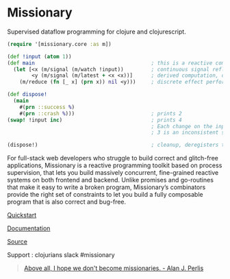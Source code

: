 # Missionary
Supervised dataflow programming for clojure and clojurescript.

```clojure
(require '[missionary.core :as m])

(def !input (atom 1))
(def main                                      ; this is a reactive computation, the println reacts to input changes
  (let [<x (m/signal (m/watch !input))         ; continuous signal reflecting atom state
        <y (m/signal (m/latest + <x <x))]      ; derived computation, diamond shape
    (m/reduce (fn [_ x] (prn x)) nil <y)))     ; discrete effect performed on successive values

(def dispose!
  (main
    #(prn ::success %)
    #(prn ::crash %)))                         ; prints 2
(swap! !input inc)                             ; prints 4
                                               ; Each change on the input propagates atomically through the graph.
                                               ; 3 is an inconsistent state and is therefore not computed.

(dispose!)                                     ; cleanup, deregisters the atom watch
```

For full-stack web developers who struggle to build correct and glitch-free applications, Missionary is a reactive programming toolkit based on process supervision, that lets you build massively concurrent, fine-grained reactive systems on both frontend and backend. Unlike promises and go-routines that make it easy to write a broken program, Missionary’s combinators provide the right set of constraints to let you build a fully composable program that is also correct and bug-free.

[Quickstart](https://github.com/dustingetz/missionary-quickstart/blob/main/src/quickstart.cljs)

[Documentation](/documentation.html)

[Source](https://github.com/leonoel/missionary)

Support : clojurians slack #missionary

> [Above all, I hope we don't become missionaries. - Alan J. Perlis](https://mitp-content-server.mit.edu/books/content/sectbyfn/books_pres_0/6515/sicp.zip/full-text/book/book-Z-H-3.html)